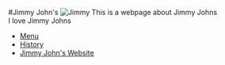 #Jimmy John's
![Jimmy](https://imageio.forbes.com/specials-images/imageserve/5c2d02a131358e5b433b471a/0x0.jpg?format=jpg&crop=1991,1992,x2,y1,safe&height=1992&width=1991)
This is a webpage about Jimmy Johns  
I love Jimmy Johns

* [Menu](MENU.md)
* [History](HISTORY.md)
* [Jimmy John's Website](https://www.jimmyjohns.com/?gclid=Cj0KCQjwn9CgBhDjARIsAD15h0ATxW9gONfs7IMxAYYurmoFGezfirnacFXx7PfW-sD_tgZ8yq9pz_YaAs8LEALw_wcB)